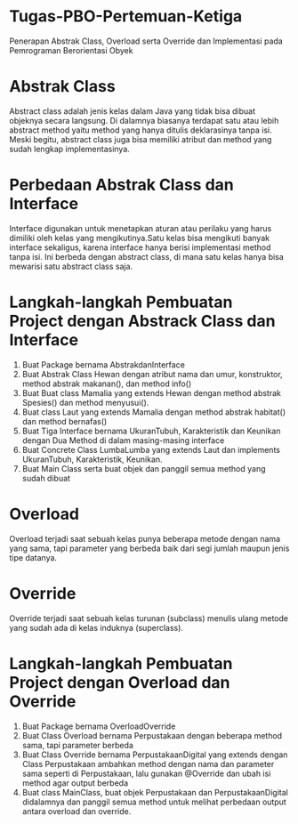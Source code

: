 # Tugas-PBO-Pertemuan-Ketiga
 Penerapan Abstrak Class, Overload  serta Override dan Implementasi pada Pemrograman Berorientasi  Obyek
# Abstrak Class
 Abstract class adalah jenis kelas dalam Java yang tidak bisa dibuat objeknya 
secara langsung. Di dalamnya biasanya terdapat satu atau lebih abstract method 
yaitu method yang hanya ditulis deklarasinya tanpa isi. Meski begitu, abstract class 
juga bisa memiliki atribut dan method yang sudah lengkap implementasinya.
# Perbedaan Abstrak Class dan Interface 
 Interface digunakan untuk menetapkan aturan atau perilaku yang harus dimiliki 
oleh kelas yang mengikutinya.Satu kelas bisa mengikuti banyak interface sekaligus, 
karena interface hanya berisi implementasi method tanpa isi. Ini berbeda dengan 
abstract class, di mana satu kelas hanya bisa mewarisi satu abstract class saja.
# Langkah-langkah Pembuatan Project dengan Abstrack Class dan Interface
 1. Buat Package bernama AbstrakdanInterface
 2. Buat Abstrak Class Hewan dengan atribut nama dan umur, konstruktor, method abstrak makanan(), dan method info()
 3. Buat Buat class Mamalia yang extends Hewan dengan method abstrak Spesies() dan method menyusui().
 4. Buat class Laut yang extends Mamalia dengan method abstrak habitat() dan method bernafas()
 5. Buat Tiga Interface bernama UkuranTubuh, Karakteristik dan Keunikan dengan Dua Method di dalam masing-masing interface
 6. Buat Concrete Class LumbaLumba yang extends Laut dan implements UkuranTubuh, Karakteristik, Keunikan.
 7. Buat Main Class serta buat objek dan panggil semua method yang sudah dibuat
# Overload 
 Overload terjadi saat sebuah kelas punya beberapa metode dengan nama yang 
sama, tapi parameter yang berbeda baik dari segi jumlah maupun jenis tipe 
datanya. 
# Override 
 Override terjadi saat sebuah kelas turunan (subclass) menulis ulang metode 
yang sudah ada di kelas induknya (superclass). 
# Langkah-langkah Pembuatan Project dengan Overload dan Override
 1. Buat Package bernama OverloadOverride
 2. Buat Class Overload bernama Perpustakaan dengan beberapa method sama, tapi parameter berbeda
 3. Buat Class Override bernama PerpustakaanDigital yang extends dengan Class Perpustakaan ambahkan method dengan nama dan parameter sama seperti di Perpustakaan, lalu gunakan @Override dan ubah isi method agar output berbeda
 4. Buat class MainClass, buat objek Perpustakaan dan PerpustakaanDigital didalamnya dan panggil semua method untuk melihat perbedaan output antara overload dan override.

